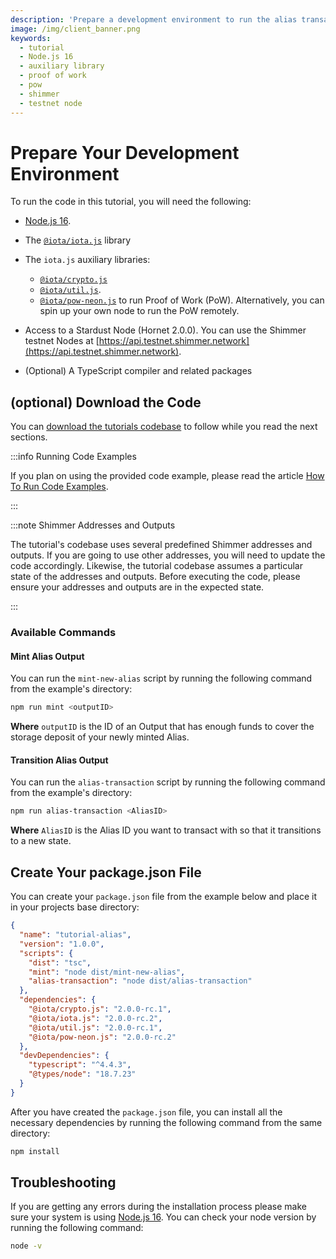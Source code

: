 ```yaml
---
description: 'Prepare a development environment to run the alias transactions in iota.js tutorial.'
image: /img/client_banner.png
keywords:
  - tutorial
  - Node.js 16
  - auxiliary library
  - proof of work
  - pow
  - shimmer
  - testnet node
---
```


# Prepare Your Development Environment

To run the code in this tutorial, you will need the following:

- [Node.js 16](https://nodejs.org/en/blog/release/v16.16.0/).
- The [`@iota/iota.js`](https://www.npmjs.com/package/@iota/iota.js) library
- The `iota.js` auxiliary libraries:

  - [`@iota/crypto.js`](https://www.npmjs.com/package/@iota/crypto.js)
  - [`@iota/util.js`](https://www.npmjs.com/package/@iota/util.js).
  - [`@iota/pow-neon.js`](https://www.npmjs.com/package/@iota/pow-neon.js) to run Proof of Work (PoW). Alternatively,
    you can spin up your own node to run the PoW remotely.

- Access to a Stardust Node (Hornet 2.0.0). You can use the Shimmer testnet Nodes
  at [https://api.testnet.shimmer.network](https://api.testnet.shimmer.network).
- (Optional) A TypeScript compiler and related packages

## (optional) Download the Code

You
can [download the tutorials codebase](https://github.com/iotaledger/iota.js/tree/feat/stardust/packages/iota/examples/shimmer-alias-transaction-tutorial)
to follow while you read the next sections.

:::info Running Code Examples

If you plan on using the provided code example, please read the article [How To Run Code Examples](../../how_tos/run_how_tos.mdx).

:::

:::note Shimmer Addresses and Outputs

The tutorial's codebase uses several predefined Shimmer addresses and outputs. If you are going to use other addresses, you will need to update the code accordingly. Likewise, the tutorial codebase assumes a particular state of the addresses and outputs. Before executing the code, please ensure your addresses and outputs are in the expected state.

:::

### Available Commands

#### Mint Alias Output

You can run the `mint-new-alias` script by running the following command from the example's directory:

```bash
npm run mint <outputID>
```

**Where** `outputID` is the ID of an Output that has enough funds to cover the storage deposit of your newly minted Alias.

#### Transition Alias Output

You can run the `alias-transaction` script by running the following command from the example's directory:

```bash
npm run alias-transaction <AliasID>
```

**Where** `AliasID` is the Alias ID you want to transact with so that it transitions to a new state.

## Create Your package.json File

You can create your `package.json` file from the example below and place it in your projects base directory:

```json
{
  "name": "tutorial-alias",
  "version": "1.0.0",
  "scripts": {
    "dist": "tsc",
    "mint": "node dist/mint-new-alias",
    "alias-transaction": "node dist/alias-transaction"
  },
  "dependencies": {
    "@iota/crypto.js": "2.0.0-rc.1",
    "@iota/iota.js": "2.0.0-rc.2",
    "@iota/util.js": "2.0.0-rc.1",
    "@iota/pow-neon.js": "2.0.0-rc.2"
  },
  "devDependencies": {
    "typescript": "^4.4.3",
    "@types/node": "18.7.23"
  }
}
```

After you have created the `package.json` file, you can install all the necessary dependencies by running the following
command from the same directory:

```bash
npm install
```

## Troubleshooting

If you are getting any errors during the installation process please make sure your system is
using [Node.js 16](https://nodejs.org/en/blog/release/v16.16.0/). You can check your node version by running the
following command:

```bash
node -v
```
